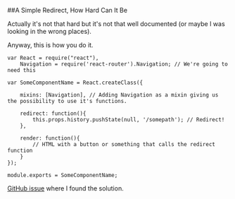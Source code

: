 ##A Simple Redirect, How Hard Can It Be

Actually it's not that hard but it's not that well documented (or maybe I was looking in the wrong places).

Anyway, this is how you do it.

    var React = require("react"),
        Navigation = require('react-router').Navigation; // We're going to need this

    var SomeComponentName = React.createClass({

        mixins: [Navigation], // Adding Navigation as a mixin giving us the possibility to use it's functions.

        redirect: function(){
            this.props.history.pushState(null, '/somepath'); // Redirect!
        },

        render: function(){
            // HTML with a button or something that calls the redirect function
        }
    });

    module.exports = SomeComponentName;
    
[GitHub issue](https://github.com/rackt/react-router/issues/1841) where I found the solution.
